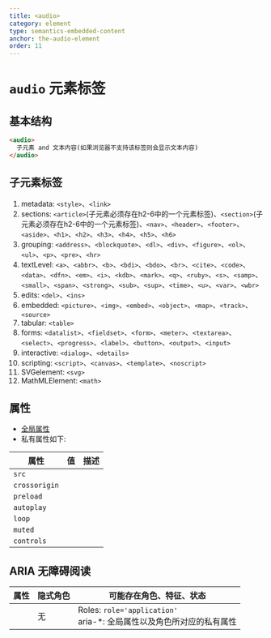 ```yaml
---
title: <audio>
category: element
type: semantics-embedded-content
anchor: the-audio-element
order: 11
---
```


# `audio` 元素标签

## 基本结构

```html
<audio>
  子元素 and 文本内容(如果浏览器不支持该标签则会显示文本内容)
</audio>
```

## 子元素标签

1. metadata: `<style>`、`<link>`
1. sections: `<article>`(子元素必须存在h2-6中的一个元素标签)、`<section>`(子元素必须存在h2-6中的一个元素标签)、`<nav>`、`<header>`、`<footer>`、`<aside>`、`<h1>`、`<h2>`、`<h3>`、`<h4>`、`<h5>`、`<h6>`
1. grouping: `<address>`、`<blockquote>`、`<dl>`、`<div>`、`<figure>`、`<ol>`、`<ul>`、`<p>`、`<pre>`、`<hr>`
1. textLevel: `<a>`、`<abbr>`、`<b>`、`<bdi>`、`<bdo>`、`<br>`、`<cite>`、`<code>`、`<data>`、`<dfn>`、`<em>`、`<i>`、`<kdb>`、`<mark>`、`<q>`、`<ruby>`、`<s>`、`<samp>`、`<small>`、`<span>`、`<strong>`、`<sub>`、`<sup>`、`<time>`、`<u>`、`<var>`、`<wbr>`
1. edits: `<del>`、`<ins>`
1. embedded: `<picture>`、`<img>`、`<embed>`、`<object>`、`<map>`、`<track>`、`<source>`
1. tabular: `<table>`
1. forms: `<datalist>`、`<fieldset>`、`<form>`、`<meter>`、`<textarea>`、`<select>`、`<progress>`、`<label>`、`<button>`、`<output>`、`<input>`
1. interactive: `<dialog>`、`<details>`
1. scripting: `<script>`、`<canvas>`、`<template>`、`<noscript>`
1. SVGelement: `<svg>`
1. MathMLElement: `<math>`

## 属性

* [全局属性](/front-end/HTML/attribute#anchor-全局属性)
* 私有属性如下:

| 属性 | 值 | 描述 |
| ---- | ---- | ---- |
| `src` | | |
| `crossorigin` | | |
| `preload` | | |
| `autoplay` | | |
| `loop` | | |
| `muted` | | |
| `controls` | | |

## ARIA 无障碍阅读

| 属性 | 隐式角色 | 可能存在角色、特征、状态 |
| ---- | ---- | ---- |
| | 无 | Roles: `role='application'` <br> aria-*: 全局属性以及角色所对应的私有属性 |
